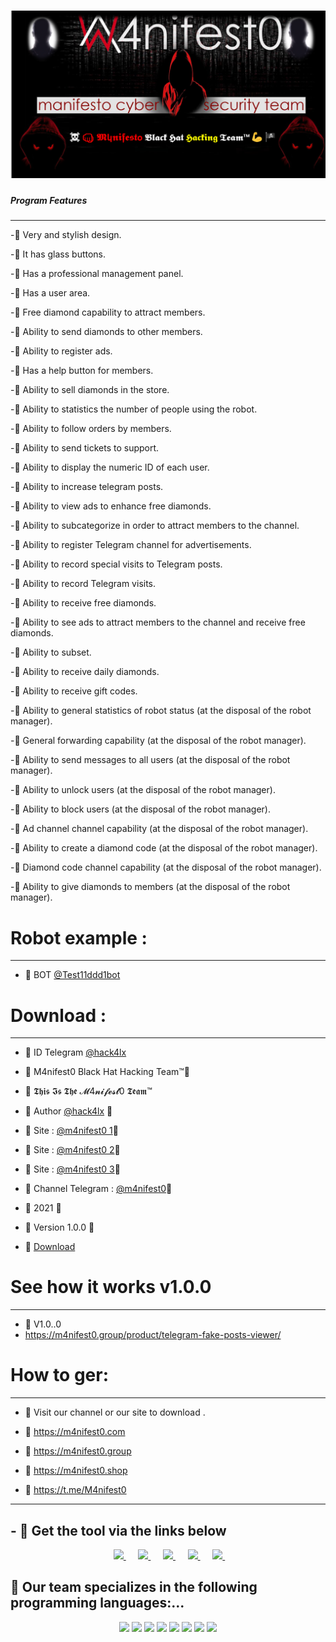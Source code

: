 # ![Locations](https://github.com/M4nifest0/M4nifest0_WhatsApp/blob/master/s.png) 


##### Program Features
----------------------

-📍 Very and stylish design.

-📍 It has glass buttons.

-📍 Has a professional management panel.

-📍 Has a user area.

-📍 Free diamond capability to attract members.

-📍 Ability to send diamonds to other members.

-📍 Ability to register ads.

-📍 Has a help button for members.

-📍 Ability to sell diamonds in the store.

-📍 Ability to statistics the number of people using the robot.

-📍 Ability to follow orders by members.

-📍 Ability to send tickets to support.

-📍 Ability to display the numeric ID of each user.

-📍 Ability to increase telegram posts.

-📍 Ability to view ads to enhance free diamonds.

-📍 Ability to subcategorize in order to attract members to the channel.

-📍 Ability to register Telegram channel for advertisements.

-📍 Ability to record special visits to Telegram posts.

-📍 Ability to record Telegram visits.

-📍 Ability to receive free diamonds.

-📍 Ability to see ads to attract members to the channel and receive free diamonds.

-📍 Ability to subset.

-📍 Ability to receive daily diamonds.

-📍 Ability to receive gift codes.

-📍 Ability to general statistics of robot status (at the disposal of the robot manager).

-📍 General forwarding capability (at the disposal of the robot manager).

-📍 Ability to send messages to all users (at the disposal of the robot manager).

-📍 Ability to unlock users (at the disposal of the robot manager).

-📍 Ability to block users (at the disposal of the robot manager).

-📍 Ad channel channel capability (at the disposal of the robot manager).

-📍 Ability to create a diamond code (at the disposal of the robot manager).

-📍 Diamond code channel capability (at the disposal of the robot manager).

-📍 Ability to give diamonds to members (at the disposal of the robot manager).

# Robot example :
----------------------
- 📌 BOT [@Test11ddd1bot](https://t.me/Test11ddd1bot)

# Download :
----------------------
- 📌 ID Telegram [@hack4lx](https://t.me/hack4lx)

- 📌 M4nifest0 Black Hat Hacking Team™💪

- 📌 𝕿𝖍𝖎𝖘 𝕴𝖘 𝕿𝖍𝖊 𝓜4𝓷𝓲𝓯𝓮𝓼𝓽0 𝕿𝖊𝖆𝖒™

- 📌 Author [@hack4lx](https://t.me/hack4lx) 👊

- 💪 Site : [@m4nifest0 1](https://m4nifest0.com)👊

- 💪 Site : [@m4nifest0 2](https://m4nifest0.group)👊

- 💪 Site : [@m4nifest0 3](https://m4nifest0.shop)👊

- 💪 Channel Telegram : [@m4nifest0](https://t.me/M4nifest0)👊

- 📌 2021 💪

- 📌 Version 1.0.0 💪

- 📌 [Download](https://t.me/M4nifest0)

# See how it works v1.0.0
----------------------
- 🔞 V1.0..0  
-  https://m4nifest0.group/product/telegram-fake-posts-viewer/
# How to ger:
----------------------
- 📌 Visit our channel or our site to download .

- 🔞 https://m4nifest0.com
- 🔞 https://m4nifest0.group
- 🔞 https://m4nifest0.shop
- 🔞 https://t.me/M4nifest0

----------------------

<h2>- 📌 Get the tool via the links below</h2>
<p align="center">	
</a>&nbsp;&nbsp;&nbsp;&nbsp;
	<a href="https://t.me/M4nifest0">
		<img src="https://img.shields.io/badge/Telegram-%23000000.svg?&style=for-the-badge&logo=Telegram&logoColor=white" />
	</a>&nbsp;&nbsp;&nbsp;&nbsp;
	<a href="https://www.instagram.com/_m4nifest0_/">
		<img src="https://img.shields.io/badge/instagram-%23E4405F.svg?&style=for-the-badge&logo=instagram&logoColor=white" />
	</a>&nbsp;&nbsp;&nbsp;&nbsp;
	<a href="https://www.youtube.com/c/hack4lx">
		<img src="https://img.shields.io/badge/youtube-%23FF0000.svg?&style=for-the-badge&logo=youtube&logoColor=white" />
	</a>&nbsp;&nbsp;&nbsp;&nbsp;
	<a href="https://twitter.com/_M4nifest0_">
		<img src="https://img.shields.io/badge/twitter-%231DA1F2.svg?&style=for-the-badge&logo=twitter&logoColor=white" />
	</a>&nbsp;&nbsp;&nbsp;&nbsp;
	<a href="https://m4nifest0.com">
		<img src="https://img.shields.io/badge/WebSite-%234A154B.svg?&style=for-the-badge&logo=slack&logoColor=white" />
	</a>&nbsp;&nbsp;&nbsp;&nbsp;
</p>

<h2>📌 Our team specializes in the following programming languages:...</h2> 
<p align="center">	
	<img src="https://img.shields.io/badge/node.js%20-%2343853D.svg?&style=for-the-badge&logo=node.js&logoColor=white" />
        <img src="https://img.shields.io/badge/python%20-%2314354C.svg?&style=for-the-badge&logo=python&logoColor=white" />
	<img src="https://img.shields.io/badge/c%23%20-%23239120.svg?&style=for-the-badge&logo=c-sharp&logoColor=white" />
	<img src="https://img.shields.io/badge/java-%23ED8B00.svg?&style=for-the-badge&logo=java&logoColor=white" />
	<img src="https://img.shields.io/badge/php-%23777BB4.svg?&style=for-the-badge&logo=php&logoColor=white" />
	<img src="https://img.shields.io/badge/ruby-%23CC342D.svg?&style=for-the-badge&logo=ruby&logoColor=white" />
	<img src="https://img.shields.io/badge/perl-%2339457E.svg?&style=for-the-badge&logo=perl&logoColor=white" />
	<img src="https://img.shields.io/badge/c++%20-%2300599C.svg?&style=for-the-badge&logo=c%2B%2B&logoColor=white" />
</p>
